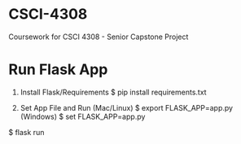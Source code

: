 # CSCI-4308
Coursework for CSCI 4308 - Senior Capstone Project


# Run Flask App

1. Install Flask/Requirements 
 $ pip install requirements.txt
 
 2. Set App File and Run
(Mac/Linux)
$ export FLASK_APP=app.py
(Windows)
$ set FLASK_APP=app.py

$ flask run


 
 
 

